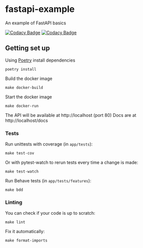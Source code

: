 # fastapi-example
An example of FastAPI basics

[![Codacy Badge](https://app.codacy.com/project/badge/Grade/0e332b810fbe47f8962f04e2c5e9fc54)](https://www.codacy.com/gh/fergusdixon/fastapi-example/dashboard?utm_source=github.com&amp;utm_medium=referral&amp;utm_content=fergusdixon/fastapi-example&amp;utm_campaign=Badge_Grade)
[![Codacy Badge](https://app.codacy.com/project/badge/Coverage/0e332b810fbe47f8962f04e2c5e9fc54)](https://www.codacy.com/gh/fergusdixon/fastapi-example/dashboard?utm_source=github.com&utm_medium=referral&utm_content=fergusdixon/fastapi-example&utm_campaign=Badge_Coverage)

## Getting set up

Using [Poetry](https://python-poetry.org/) install dependencies

```shell
poetry install
```

Build the docker image

```shell
make docker-build
```

Start the docker image
```shell
make docker-run
```

The API will be available at http://localhost (port 80)
Docs are at http://localhost/docs

### Tests

Run unittests with coverage (in `app/tests`):

```shell
make test-cov
```

Or with pytest-watch to rerun tests every time a change is made:

```shell
make test-watch
```

Run Behave tests (in `app/tests/features`):

```shell
make bdd
```

### Linting

You can check if your code is up to scratch:

```shell
make lint
```

Fix it automatically:

```shell
make format-imports
```
